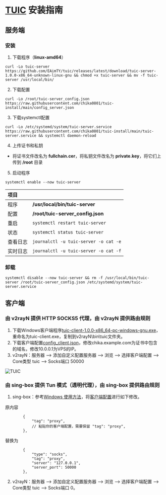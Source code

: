 # [TUIC](https://github.com/EAimTY/tuic) 安装指南

## 服务端

### 安装

1. 下载程序（**linux-amd64**）
```
curl -Lo tuic-server https://github.com/EAimTY/tuic/releases/latest/download/tuic-server-1.0.0-x86_64-unknown-linux-gnu && chmod +x tuic-server && mv -f tuic-server /usr/local/bin/
```

2. 下载配置
```
curl -Lo /root/tuic-server_config.json https://raw.githubusercontent.com/chika0801/tuic-install/main/config_server.json
```

3. 下载systemctl配置
```
curl -Lo /etc/systemd/system/tuic-server.service https://raw.githubusercontent.com/chika0801/tuic-install/main/tuic-server.service && systemctl daemon-reload
```

4. 上传证书和私钥
- 将证书文件改名为 **fullchain.cer**，将私钥文件改名为 **private.key**，将它们上传到 **/root** 目录

5. 启动程序
```
systemctl enable --now tuic-server
```

| 项目 | |
| :--- | :--- |
| 程序 | **/usr/local/bin/tuic-server** |
| 配置 | **/root/tuic-server_config.json** |
| 重启 | `systemctl restart tuic-server` |
| 状态 | `systemctl status tuic-server` |
| 查看日志 | `journalctl -u tuic-server -o cat -e` |
| 实时日志 | `journalctl -u tuic-server -o cat -f` |

### 卸载

```
systemctl disable --now tuic-server && rm -f /usr/local/bin/tuic-server /root/tuic-server_config.json /etc/systemd/system/tuic-server.service
```

## 客户端

### 由 v2rayN 提供 HTTP SOCKS5 代理，由 v2rayN 提供路由规则

1. 下载Windows客户端程序[tuic-client-1.0.0-x86_64-pc-windows-gnu.exe](https://github.com/EAimTY/tuic/releases/download/tuic-client-1.0.0/tuic-client-1.0.0-x86_64-pc-windows-gnu.exe)，重命名为tuic-client.exe，复制到v2rayN\bin\tuic文件夹。
2. 下载客户端配置[config_client.json](config_client.json)，修改chika.example.com为证书中包含的域名，修改10.0.0.1为VPS的IP。
3. v2rayN：服务器 ——> 添加自定义配置服务器 ——> 浏览 ——> 选择客户端配置 ——> Core类型 tuic ——> Socks端口 50000

![TUIC](https://github.com/chika0801/tuic-install/assets/88967758/00bcbfd2-e24d-4187-aeb9-e2afefab219d)

### 由 sing-box 提供 Tun 模式（透明代理），由 sing-box 提供路由规则

1. sing-box：参考[Windows 使用方法](https://github.com/chika0801/sing-box-examples/blob/main/README.md)，将[客户端配置](https://github.com/chika0801/sing-box-examples/blob/main/Tun/config_client_windows.json)进行如下修改。

原内容
```jsonc
        {
            "tag": "proxy",
            // 粘贴你的客户端配置，需要保留 "tag": "proxy",
        },
```

替换为
```jsonc
        {
            "type": "socks",
            "tag": "proxy",
            "server": "127.0.0.1",
            "server_port": 50000
        },
```

2. v2rayN：服务器 ——> 添加自定义配置服务器 ——> 浏览 ——> 选择客户端配置 ——> Core类型 tuic ——> Socks端口 0。
